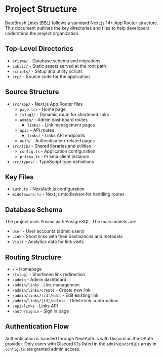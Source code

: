 # Project Structure

ByteBrush Links (BBL) follows a standard Next.js 14+ App Router structure. This document outlines the key directories and files to help developers understand the project organization.

## Top-Level Directories

- `prisma/` - Database schema and migrations
- `public/` - Static assets served at the root path
- `scripts/` - Setup and utility scripts
- `src/` - Source code for the application

## Source Structure

- `src/app/` - Next.js App Router files
  - `page.tsx` - Home page
  - `[slug]/` - Dynamic route for shortened links
  - `admin/` - Admin dashboard routes
    - `links/` - Link management pages
  - `api/` - API routes
    - `links/` - Links API endpoints
  - `auth/` - Authentication-related pages
- `src/lib/` - Shared libraries and utilities
  - `config.ts` - Application configuration
  - `prisma.ts` - Prisma client instance
- `src/types/` - TypeScript type definitions

## Key Files

- `auth.ts` - NextAuth.js configuration
- `middleware.ts` - Next.js middleware for handling routes

## Database Schema

The project uses Prisma with PostgreSQL. The main models are:

- `User` - User accounts (admin users)
- `Link` - Short links with their destinations and metadata
- `Visit` - Analytics data for link visits

## Routing Structure

- `/` - Homepage
- `/[slug]` - Shortened link redirection
- `/admin` - Admin dashboard
- `/admin/links` - Link management
- `/admin/links/create` - Create new link
- `/admin/links/[id]/edit` - Edit existing link
- `/admin/links/[id]/delete` - Delete link confirmation
- `/api/links` - Links API
- `/auth/signin` - Sign in page

## Authentication Flow

Authentication is handled through NextAuth.js with Discord as the OAuth provider. Only users with Discord IDs listed in the `adminDiscordIDs` array in `config.ts` are granted admin access.
